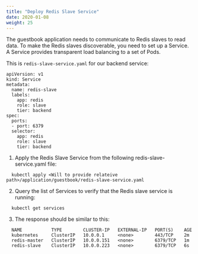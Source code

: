 ```yaml
---
title: "Deploy Redis Slave Service"
date: 2020-01-08
weight: 25
---
```


The guestbook application needs to communicate to Redis slaves to read data. To make the Redis slaves discoverable, you need to set up a Service. A Service provides transparent load balancing to a set of Pods.

This is `redis-slave-service.yaml` for our backend service:

```
apiVersion: v1
kind: Service
metadata:
  name: redis-slave
  labels:
    app: redis
    role: slave
    tier: backend
spec:
  ports:
  - port: 6379
  selector:
    app: redis
    role: slave
    tier: backend
```

1. Apply the Redis Slave Service from the following redis-slave-service.yaml file:

```
  kubectl apply <Will to provide relateive path>/application/guestbook/redis-slave-service.yaml
```

2. Query the list of Services to verify that the Redis slave service is running:

```
  kubectl get services
```

3. The response should be similar to this:

```
  NAME           TYPE        CLUSTER-IP   EXTERNAL-IP   PORT(S)    AGE
  kubernetes     ClusterIP   10.0.0.1     <none>        443/TCP    2m
  redis-master   ClusterIP   10.0.0.151   <none>        6379/TCP   1m
  redis-slave    ClusterIP   10.0.0.223   <none>        6379/TCP   6s
```
